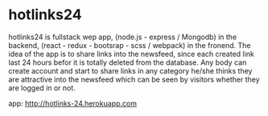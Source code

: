 # hotlinks24

hotlinks24 is fullstack wep app, (node.js - express / Mongodb) in the backend, (react - redux - bootsrap - scss / webpack) in the fronend. 
The idea of the app is to share links into the newsfeed, since each created link last 24 hours befor it is totally deleted from the database. 
Any body can create account and start to share links in any category he/she thinks they are attractive into the newsfeed which can be seen by visitors whether they are logged in or not.

app: http://hotlinks-24.herokuapp.com
